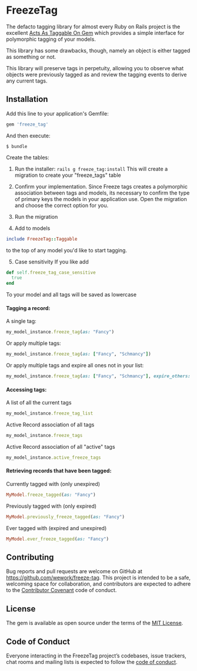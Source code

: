 # FreezeTag

The defacto tagging library for almost every Ruby on Rails project is the excellent [Acts As Taggable On Gem](https://github.com/mbleigh/acts-as-taggable-on) which provides a simple interface for polymorphic tagging of your models. 

This library has some drawbacks, though, namely an object is either tagged as something or not. 

This library will preserve tags in perpetuity, allowing you to observe what objects were previously tagged as and review the tagging events to derive any current tags.

## Installation

Add this line to your application's Gemfile:

```ruby
gem 'freeze_tag'
```

And then execute:

    $ bundle

Create the tables:

1. Run the installer: ```rails g freeze_tag:install```
This will create a migration to create your "freeze_tags" table

2. Confirm your implementation.
Since Freeze tags creates a polymorphic association between tags and models, its necessary to confirm the type of primary keys the models in your application use. Open the migration and choose the correct option for you. 

3. Run the migration

4. Add to models
```ruby
include FreezeTag::Taggable
```
to the top of any model you'd like to start tagging.

5. Case sensitivity
If you like add
```ruby
def self.freeze_tag_case_sensitive
  true
end
```
To your model and all tags will be saved as lowercase

#### Tagging a record:

A single tag:

```ruby
my_model_instance.freeze_tag(as: "Fancy")
```

Or apply multiple tags:

```ruby
my_model_instance.freeze_tag(as: ["Fancy", "Schmancy"])
```

Or apply multiple tags and expire all ones not in your list:

```ruby
my_model_instance.freeze_tag(as: ["Fancy", "Schmancy"], expire_others: true)
```

#### Accessing tags:

A list of all the current tags

```ruby
my_model_instance.freeze_tag_list
```

Active Record association of all tags
```ruby
my_model_instance.freeze_tags
```

Active Record association of all "active" tags
```ruby
my_model_instance.active_freeze_tags
```

#### Retrieving records that have been tagged:

Currently tagged with (only unexpired)
```ruby
MyModel.freeze_tagged(as: "Fancy")
```

Previously tagged with (only expired)
```ruby
MyModel.previously_freeze_tagged(as: "Fancy")
```

Ever tagged with (expired and unexpired)
```ruby
MyModel.ever_freeze_tagged(as: "Fancy")
```

## Contributing

Bug reports and pull requests are welcome on GitHub at https://github.com/wework/freeze-tag. This project is intended to be a safe, welcoming space for collaboration, and contributors are expected to adhere to the [Contributor Covenant](http://contributor-covenant.org) code of conduct.

## License

The gem is available as open source under the terms of the [MIT License](https://opensource.org/licenses/MIT).

## Code of Conduct

Everyone interacting in the FreezeTag project’s codebases, issue trackers, chat rooms and mailing lists is expected to follow the [code of conduct](https://github.com/[USERNAME]/freeze_tag/blob/master/CODE_OF_CONDUCT.md).
